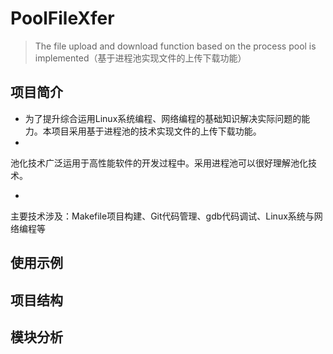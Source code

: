 # PoolFileXfer
> The file upload and download function based on the process pool is implemented（基于进程池实现文件的上传下载功能） 

## 项目简介
- 为了提升综合运用Linux系统编程、网络编程的基础知识解决实际问题的能力。本项目采用基于进程池的技术实现文件的上传下载功能。
- 
池化技术广泛运用于高性能软件的开发过程中。采用进程池可以很好理解池化技术。

- 
主要技术涉及：Makefile项目构建、Git代码管理、gdb代码调试、Linux系统与网络编程等

## 使用示例


## 项目结构


## 模块分析


